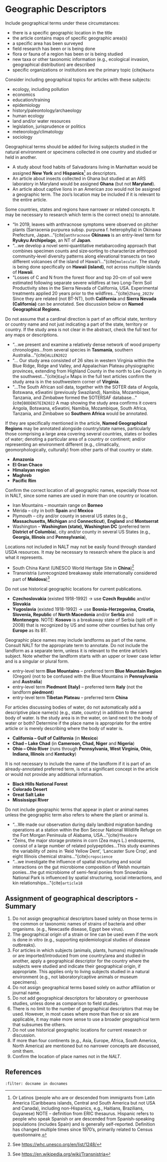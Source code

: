 
# Geographic Descriptors
Include geographical terms under these circumstances:
*	there is a specific geographic location in the title
*	the article contains maps of specific geographic area(s)
*	a specific area has been surveyed
*	field research has been or is being done
*	flora or fauna of a region has been or is being studied
*	new taxa or other taxonomic information (e.g., ecological invasion, geographical distribution) are described
*	specific organizations or institutions are the primary topic {cite}`Naoto` 

Consider including geographical topics for articles with these subjects:
*	ecology, including pollution
*	economics
*	education/training
*	epidemiology
*	history/paleontology/archaeology
*	human ecology
*	land and/or water resources
*	legislation, jurisprudence or politics
*	meteorology/climatology
*	sociology

Geographical terms should be added for living subjects studied in the natural environment or specimens collected in one country and studied or held in another. 
  *	A study about food habits of Salvadorans living in Manhattan would be assigned __New York__ and __Hispanics__[^1] as descriptors.  
  *	An article about insects collected in Ghana but studied at an ARS laboratory in Maryland would be assigned __Ghana__ (but not __Maryland__).
  *	An article about captive lions in an American zoo would not be assigned a geographic term. The zoo’s location may be included if it is relevant to the entire article. 

Some countries, states and regions have narrower or related concepts. It may be necessary to research which term is the correct one(s) to annotate. 
 *	“In 2019, leaves with anthracnose symptoms were observed on pitcher plants (Sarracenia purpurea subsp. purpurea f. heterophylla) in Okinawa Prefecture, Japan...”{cite}`anthracnose` __Okinawa__ is an entry-level term for __Ryukyu Archipelago__, an NT of __Japan__. 
 *	“...we develop a novel semi‐quantitative metabarcoding approach that combines specimen counts and size‐sorting to characterize arthropod community‐level diversity patterns along elevational transects on two different volcanoes of the island of Hawai‘i...”{cite}`molecular`. The study is being done specifically on __Hawaii (island)__, not across multiple islands of __Hawaii__.
 *	"Losses of C and N from the forest floor and top 20-cm of soil were estimated following separate severe wildfires at two Long-Term Soil Productivity sites in the Sierra Nevada of California, USA. Experimental treatments applied 20 years prior to the wildfires..."{cite}`Zhang_2023`v Since they are related (not BT-NT), both __California__ and __Sierra Nevada (California)__ can be annotated. See discussion below on __Named Geographical Regions.__

Do not assume that a cardinal direction is part of an official state, territory or country name and not just indicating a part of the state, territory or country. If the study area is not clear in the abstract, check the full text for any maps or descriptions. 
 *	“...we present and examine a relatively dense network of wood property chronologies...from several species in __Tasmania__, southern Australia...”{cite}`ALLEN2022`
 *	"... Our study area consisted of 26 sites in western Virginia within the Blue Ridge, Ridge and Valley, and Appalachian Plateau physiographic provinces, extending from Highland County in the north to Lee County in the southwest...”{cite}`Eagle` Maps in the full text articles confirm the study area is in the southwestern corner of __Virginia__. 
 *	"...The South African soil data, together with the SOTER data of Angola, Botswana, eSwatini (previously Swaziland), Namibia, Mozambique, Tanzania, and Zimbabwe formed the SOTERSAF database..."{cite}`BODENSTEIN2022` A map showing the study area confirms it covers Angola, Botswana, eSwatini, Namibia, Mozambique, South Africa, Tanzania, and Zimbabwe so __Southern Africa__ would be annotated. 

If they are specifically mentioned in the article, __Named Geographical Regions__ may be annotated alongside country/state names, particularly those comprising a large area covering several countries, states or bodies of water; denoting a particular area of a country or continent; and/or representing an environment different (e.g., climatically, geomorphologically, culturally) from other parts of that country or state. 
 *	__Amazonia__
 *	__El Gran Chaco__
 *	__Himalayan region__
 *  __Maghreb__
 *	__Pacific Rim__

Confirm the correct location of all geographic names, especially those not in NALT, since some names are used in more than one country or location.
 *	Iran Mountains – mountain range on __Borneo__ 
 *	Mérida – city in both __Spain__ and __Mexico__
 *	Plymouth – city and/or county in several US states (e.g., __Massachusetts, Michigan__ and __Connecticut__), __England__ and __Montserrat__
 *	Washington – __Washington (state), Washington DC__ (preferred term __District of Columbia__), city and/or county in several US States (e.g., __Georgia, Illinois__ and __Pennsylvania__), 

Locations not included in NALT may not be easily found through standard USDA resources. It may be necessary to research where the place is and what it represents. 
 *	South China Karst (UNESCO World Heritage Site in __China__)[^2]
 *	Transnistria (unrecognized breakaway state internationally considered part of __Moldova__)[^3]

Do not use historical geographic locations for current publications. 
 *	__Czechoslovakia__ (existed 1918-1992) -> use __Czech Republic__ and/or __Slovakia__
 *	__Yugoslavia__ (existed 1918-1992) -> use __Bosnia-Herzegovina, Croatia, Slovenia, Republic__ of __North Macedonia__ and/or __Serbia__ and __Montenegro__. NOTE: __Kosovo__ is a breakaway state of Serbia (split off in 2008) that is recognized by US and some other counties but has only __Europe__ as its BT.

Geographic place names may include landforms as part of the name. Consult NALT for the appropriate term to annotate. Do not include the landform as a separate term, unless it is relevant to the entire article’s subject. Note whether the landform starts with an upper or lower case letter and is a singular or plural form.
 *	entry-level term __Blue Mountains__ – preferred term __Blue Mountain Region__ (Oregon) (not to be confused with the Blue Mountains in __Pennsylvania__ and __Australia__)
 *	entry-level term __Piedmont (Italy)__ – preferred term __Italy__ (not the landform __piedmont__)
 *	entry-level term __Tibetan Plateau__ – preferred term __China__ 

For articles discussing bodies of water, do not automatically add a descriptive place name(s) (e.g., state, country) in addition to the named body of water. Is the study area is in the water, on land next to the body of water or both? Determine if the place name is appropriate for the entire article or is merely describing where the body of water is. 
 *	__California – Gulf of California__ (in __Mexico__)
 *	__Chad – Lake Chad__ (in __Cameroon, Chad, Niger__ and __Nigeria__)
 *	__Ohio – Ohio River__ (runs through __Pennsylvania, West Virginia, Ohio, Indiana, Illinois__ and __Kentucky__)

It is not necessary to include the name of the landform if it is part of an already-annotated preferred term, is not a significant concept in the article or would not provide any additional information. 
 *	__Black Hills National Forest__
 *	__Colorado Desert__
 *	__Great Salt Lake__
 *	__Mississippi River__

Do not include geographic terms that appear in plant or animal names unless the geographic term also refers to where the plant or animal is. 
 *	“...We made our observation during daily landbird migration banding operations at a station within the Bon Secour National Wildlife Refuge on the Fort Morgan Peninsula of Alabama, USA...”{cite}`Theodore`
 *	“Zeins, the major storage proteins in corn (Zea mays L.) endosperms, consist of a large number of related polypeptides...This study examines the variability of zeins in ‘Reid Yellow Dent’, ‘Lancaster Sure Crop’, and eight Illinois chemical strains...”{cite}`cropscience`
 *	“...we investigate the influence of spatial structuring and social interactions on the gut microbiome composition of Welsh mountain ponies...the gut microbiome of semi-feral ponies from Snowdonia National Park is influenced by spatial structuring, social interactions, and kin relationships..."{cite}`article18` 

## Assignment of geographical descriptors - Summary
1. Do not assign geographical descriptors based solely on those terms in the common or taxonomic names of strains of bacteria and other organisms. (e.g., Newcastle disease, Egypt bee virus).
2. The geographical origin of a strain or line can be used even if the work is done in vitro (e.g., supporting epidemiological studies of disease outbreaks). 
3. For articles in which subjects (animals, plants, humans) migrate/invade or are imported/introduced from one country/area and studied in another, apply a geographical descriptor for the country where the subjects were studied and indicate their geographical origin, if appropriate. This applies only to living subjects studied in a natural environment (e.g., not laboratory/captive animals or museum specimens).
4. Do not assign geographical terms based solely on author affiliation or journal name.
5. Do not add geographical descriptors for laboratory or greenhouse studies, unless done as comparison to field studies. 
6. There is no limit to the number of geographical descriptors that may be used. However, in most cases where more than five or six are applicable, it may make more sense to use a broader geographical term that subsumes the others. 
7. Do not use historical geographic locations for current research or discussion. 
8. If more than four continents (e.g., Asia, Europe, Africa, South America, North America) are mentioned but no narrower concepts are discussed, omit them.
9. Confirm the location of place names not in the *NALT*.

[^1]: Or Latinos (people who are or descended from immigrants from Latin America (Caribbeans islands, Central and South America but not USA and Canada), including non-Hispanics, e.g., Haitians, Brazilians, Guyanese) NOTE – definition from ERIC thesaurus. Hispanic refers to people who speak Spanish or are descended from Spanish-speaking populations (includes Spain) and is generally self-reported. Definition has changed multiple times since 1970’s, primarily related to Census questionnaire. 

[^2]: See https://whc.unesco.org/en/list/1248/

[^3]: See https://en.wikipedia.org/wiki/Transnistria

## References
```{bibliography} /book/references/references6.bib
:filter: docname in docnames
```